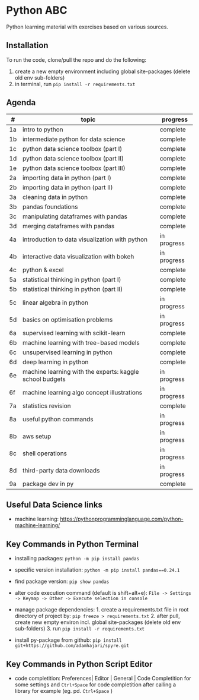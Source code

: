 # Python ABC
Python learning material with exercises based on various sources.

Installation
--------------
To run the code, clone/pull the repo and do the following:
1. create a new empty environment including global site-packages (delete old env sub-folders)
2. in terminal, run ```pip install -r requirements.txt```

Agenda
--------------


#| topic	| progress
-| ------ | --------
1a | intro to python	| complete
1b | intermediate python for data science	| complete
1c | python data science toolbox (part I)	| complete
1d | python data science toolbox (part II)	| complete
1e | python data science toolbox (part III)	| complete
2a | importing data in python (part I)	| complete
2b | importing data in python (part II)	| complete
3a | cleaning data in python	| complete
3b | pandas foundations	| complete
3c | manipulating dataframes with pandas | complete	
3d | merging dataframes with pandas	| complete
4a | introduction to data visualization with python | in progress	
4b | interactive data visualization with bokeh | in progress
4c | python & excel | complete
5a | statistical thinking in python (part I) | complete
5b | statistical thinking in python (part II) | complete
5c | linear algebra in python | in progress
5d | basics on optimisation problems | in progress
6a | supervised learning with scikit-learn	| complete	
6b | machine learning with tree-based models | complete
6c | unsupervised learning in python	| complete
6d | deep learning in python | complete
6e | machine learning with the experts: kaggle school budgets | in progress
6f | machine learning algo concept illustrations | in progress
7a | statistics revision | complete
8a | useful python commands | in progress
8b | aws setup | in progress
8c | shell operations | in progress
8d | third-party data downloads | in progress
9a | package dev in py | complete



Useful Data Science links
-------------------------

- machine learning: https://pythonprogramminglanguage.com/python-machine-learning/


Key Commands in Python Terminal
-------------------------------

- installing packages: ```python -m pip install pandas```

- specific version installation: ```python -m pip install pandas==0.24.1```

- find package version: ```pip show pandas```

- alter code execution command (default is shift+alt+e): 
```File -> Settings -> Keymap -> Other -> Execute selection in console```

- manage package dependencies:
      1. create a requirements.txt file in root directory of project by: ```pip freeze > requirements.txt```
      2. after pull, create new empty environ incl. global site-packages (delete old env sub-folders)
      3. run ```pip install -r requirements.txt```

- install py-package from github: ```pip install git+https://github.com/adamhajari/spyre.git```


Key Commands in Python Script Editor
------------------------------------

- code completition: Preferences| Editor | General | Code Completition for some settings and ```Ctrl+Space``` 
for code completition after calling a library for example (eg. pd. ```Ctrl+Space``` )

